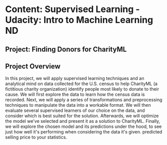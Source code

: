 # Content: Supervised Learning - Udacity: Intro to Machine Learning ND
## Project: Finding Donors for CharityML

## Project Overview
In this project, we will apply supervised learning techniques and an analytical mind on data collected for the U.S. census to help CharityML 
(a fictitious charity organization) identify people most likely to donate to their cause. We will first explore the data to learn how the census data is recorded. 
Next, we will apply a series of transformations and preprocessing techniques to manipulate the data into a workable format. 
We will then evaluate several supervised learners of our choice on the data, and consider which is best suited for the solution. 
Afterwards, we will optimize the model we've selected and present it as a solution to CharityML. 
Finally, we will explore the chosen model and its predictions under the hood, to see just how well it's performing when considering the data it's given.
predicted selling price to your statistics.


